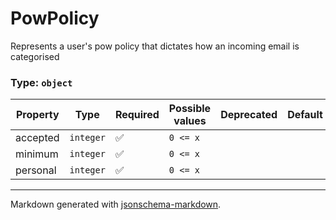 # PowPolicy

Represents a user's pow policy that dictates how an incoming email is categorised

### Type: `object`

| Property | Type | Required | Possible values | Deprecated | Default | Description | Examples |
| -------- | ---- | -------- | --------------- | ---------- | ------- | ----------- | -------- |
| accepted | `integer` | ✅ | `0 <= x ` |  |  |  |  |
| minimum | `integer` | ✅ | `0 <= x ` |  |  |  |  |
| personal | `integer` | ✅ | `0 <= x ` |  |  |  |  |


---

Markdown generated with [jsonschema-markdown](https://github.com/elisiariocouto/jsonschema-markdown).
